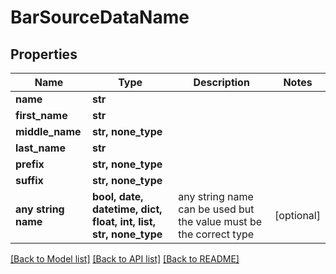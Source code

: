 # BarSourceDataName


## Properties
Name | Type | Description | Notes
------------ | ------------- | ------------- | -------------
**name** | **str** |  | 
**first_name** | **str** |  | 
**middle_name** | **str, none_type** |  | 
**last_name** | **str** |  | 
**prefix** | **str, none_type** |  | 
**suffix** | **str, none_type** |  | 
**any string name** | **bool, date, datetime, dict, float, int, list, str, none_type** | any string name can be used but the value must be the correct type | [optional]

[[Back to Model list]](../README.md#documentation-for-models) [[Back to API list]](../README.md#documentation-for-api-endpoints) [[Back to README]](../README.md)


